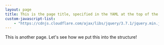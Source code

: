 ```yaml
---
layout: page
title: This is the page title, specified in the YAML at the top of the file
custom-javascript-list:
    - "https://cdnjs.cloudflare.com/ajax/libs/jquery/3.7.1/jquery.min.js"
---
```


This is another page.  Let's see how we put this into the structure!
